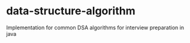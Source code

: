# data-structure-algorithm
Implementation for common DSA algorithms for interview preparation in java
